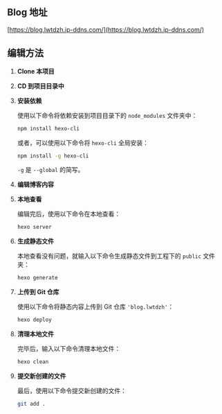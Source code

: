
## Blog 地址
[https://blog.lwtdzh.ip-ddns.com/](https://blog.lwtdzh.ip-ddns.com/)

## 编辑方法

1. **Clone 本项目**

2. **CD 到项目目录中**

3. **安装依赖**

   使用以下命令将依赖安装到项目目录下的 `node_modules` 文件夹中：
   ```bash
   npm install hexo-cli
   ```
   或者，可以使用以下命令将 `hexo-cli` 全局安装：
   ```bash
   npm install -g hexo-cli
   ```
   `-g` 是 `--global` 的简写。

4. **编辑博客内容**

5. **本地查看**

   编辑完后，使用以下命令在本地查看：
   ```bash
   hexo server
   ```

6. **生成静态文件**

   本地查看没有问题，就输入以下命令生成静态文件到工程下的 `public` 文件夹：
   ```bash
   hexo generate
   ```

7. **上传到 Git 仓库**

   使用以下命令将静态内容上传到 Git 仓库 `'blog.lwtdzh'`：
   ```bash
   hexo deploy
   ```

8. **清理本地文件**

   完毕后，输入以下命令清理本地文件：
   ```bash
   hexo clean
   ```

9. **提交新创建的文件**

   最后，使用以下命令提交新创建的文件：
   ```bash
   git add .
   ```

